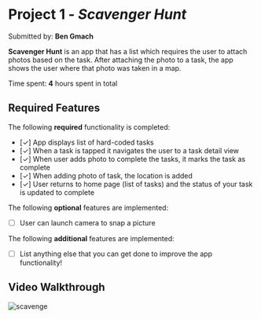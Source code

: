 # Project 1 - *Scavenger Hunt*

Submitted by: **Ben Gmach**

**Scavenger Hunt** is an app that has a list which requires the user to attach photos based on the task. After attaching the photo to a task, the app shows the user where that photo was taken in a map.

Time spent: **4** hours spent in total

## Required Features

The following **required** functionality is completed:

- [✓] App displays list of hard-coded tasks
- [✓] When a task is tapped it navigates the user to a task detail view
- [✓] When user adds photo to complete the tasks, it marks the task as complete
- [✓] When adding photo of task, the location is added
- [✓] User returns to home page (list of tasks) and the status of your task is updated to complete
 
The following **optional** features are implemented:

- [ ] User can launch camera to snap a picture	

The following **additional** features are implemented:

- [ ] List anything else that you can get done to improve the app functionality!

## Video Walkthrough
![scavenge](https://github.com/user-attachments/assets/9388d032-3679-4c2e-928c-3a092338ed51)
